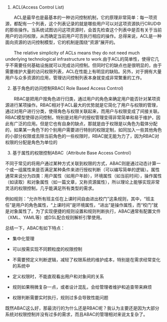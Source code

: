 1. ACL(Access Control List)


　　ACL是最早也是最基本的一种访问控制机制，它的原理非常简单：每一项资源，都配有一个列表，这个列表记录的就是哪些用户可以对这项资源执行CRUD中的那些操作。当系统试图访问这项资源时，会首先检查这个列表中是否有关于当前用户的访问权限，从而确定当前用户可否执行相应的操作。总得来说，ACL是一种面向资源的访问控制模型，它的机制是围绕“资源”展开的。

　　The relative simplicity of ACLs means they do not need much underlying technological infrastructure to work.由于ACL的简单性，使得它几乎不需要任何基础设施就可以完成访问控制。但同时它的缺点也是很明显的，由于需要维护大量的访问权限列表，ACL在性能上有明显的缺陷。另外，对于拥有大量用户与众多资源的应用，管理访问控制列表本身就变成非常繁重的工作。

2. 基于角色的访问控制RBAC( Role Based Access Control)


　　RBAC是把用户按角色进行归类，通过用户的角色来确定用户能否针对某项资源进行某项操作。RBAC相对于ACL最大的优势就是它简化了用户与权限的管理，通过对用户进行分类，使得角色与权限关联起来，而用户与权限变成了间接关联。RBAC模型使得访问控制，特别是对用户的授权管理变得非常简单和易于维护，因此有广泛的应用。但是它也有自身的缺点，那就是由于权限是以角色为载体分配的，如果某一角色下的个别用户需要进行特别的权限定制，如同加入一些其他角色的小部分权限或去除当前角色的一些权限时，RBAC就无能为力了，因为RBAC对权限的分配是角色为单位的



3. 基于属性的权限控制ABAC（Attribute Base Access Control） 

不同于常见的将用户通过某种方式关联到权限的方式，ABAC则是通过动态计算一个或一组属性来是否满足某种条件来进行授权判断（可以编写简单的逻辑）。属性通常来说分为四类：用户属性（如用户年龄），环境属性（如当前时间），操作属性（如读取）和对象属性（如一篇文章，又称资源属性），所以理论上能够实现非常灵活的权限控制，几乎能满足所有类型的需求。

例如规则：“允许所有班主任在上课时间自由进出校门”这条规则，其中，“班主任”是用户的角色属性，“上课时间”是环境属性，“进出”是操作属性，而“校门”就是对象属性了。为了实现便捷的规则设置和规则判断执行，ABAC通常有配置文件（XML、YAML等）或DSL配合规则解析引擎使用。



总结一下，ABAC有如下特点：

- 集中化管理

- 可以按需实现不同颗粒度的权限控制

- 不需要预定义判断逻辑，减轻了权限系统的维护成本，特别是在需求经常变化的系统中

- 定义权限时，不能直观看出用户和对象间的关系

- 规则如果稍微复杂一点，或者设计混乱，会给管理者维护和追查带来麻烦

- 权限判断需要实时执行，规则过多会导致性能问题


既然ABAC这么好，那最流行的为什么还是RBAC呢？我认为主要还是因为大部分系统对权限控制并没有过多的需求，而且ABAC的管理相对来说太复杂了。



